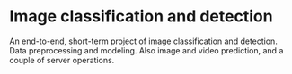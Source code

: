# Image classification and detection


An end-to-end, short-term project of image classification and detection. 
Data preprocessing and modeling. Also image and video prediction, and a couple of server operations.
